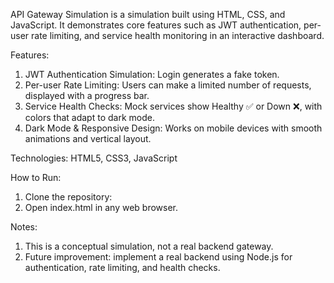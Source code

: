 API Gateway Simulation is a simulation built using HTML, CSS, and JavaScript. It demonstrates core features such as JWT authentication, per-user rate limiting, and service health monitoring in an interactive dashboard.

Features:
1) JWT Authentication Simulation: Login generates a fake token.
2) Per-user Rate Limiting: Users can make a limited number of requests, displayed with a progress bar.
3) Service Health Checks: Mock services show Healthy ✅ or Down ❌, with colors that adapt to dark mode.
4) Dark Mode & Responsive Design: Works on mobile devices with smooth animations and vertical layout.

Technologies:
HTML5, CSS3, JavaScript

How to Run:
1) Clone the repository:
2) Open index.html in any web browser.

Notes:
1) This is a conceptual simulation, not a real backend gateway.
2) Future improvement: implement a real backend using Node.js for authentication, rate limiting, and health checks.
